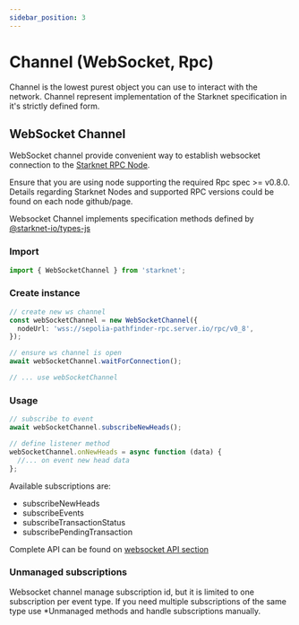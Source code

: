 ```yaml
---
sidebar_position: 3
---
```


# Channel (WebSocket, Rpc)

Channel is the lowest purest object you can use to interact with the network.
Channel represent implementation of the Starknet specification in it's strictly defined form.

## WebSocket Channel

WebSocket channel provide convenient way to establish websocket connection to the [Starknet RPC Node](https://www.starknet.io/fullnodes-rpc-services/).

Ensure that you are using node supporting the required Rpc spec >= v0.8.0. Details regarding Starknet Nodes and supported RPC versions could be found on each node github/page.

Websocket Channel implements specification methods defined by [@starknet-io/types-js](https://github.com/starknet-io/types-js/blob/b7d38ca30a1def28e89370068efff81b3a3062b7/src/api/methods.ts#L421)

### Import

```typescript
import { WebSocketChannel } from 'starknet';
```

### Create instance

```typescript
// create new ws channel
const webSocketChannel = new WebSocketChannel({
  nodeUrl: 'wss://sepolia-pathfinder-rpc.server.io/rpc/v0_8',
});

// ensure ws channel is open
await webSocketChannel.waitForConnection();

// ... use webSocketChannel
```

### Usage

```typescript
// subscribe to event
await webSocketChannel.subscribeNewHeads();

// define listener method
webSocketChannel.onNewHeads = async function (data) {
  //... on event new head data
};
```

Available subscriptions are:

- subscribeNewHeads
- subscribeEvents
- subscribeTransactionStatus
- subscribePendingTransaction

Complete API can be found on [websocket API section](/docs/next/API/classes/WebSocketChannel)

### Unmanaged subscriptions

Websocket channel manage subscription id, but it is limited to one subscription per event type. If you need multiple subscriptions of the same type use \*Unmanaged methods and handle subscriptions manually.
